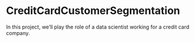 # CreditCardCustomerSegmentation
 In this project, we’ll play the role of a data scientist working for a credit card company. 
